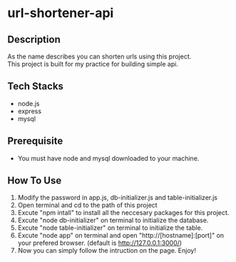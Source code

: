 # url-shortener-api

## Description
As the name describes you can shorten urls using this project. <br>
This project is built for my practice for building simple api.

## Tech Stacks
* node.js
* express
* mysql

## Prerequisite
* You must have node and mysql downloaded to your machine.

## How To Use
1. Modify the password in app.js, db-initializer.js and table-initializer.js
2. Open terminal and cd to the path of this project
3. Excute "npm intall" to install all the neccesary packages for this project.
4. Excute "node db-initializer" on terminal to initialize the database.
5. Excute "node table-initializer" on terminal to initialize the table.
6. Excute "node app" on terminal and open "http://[hostname]:[port]" on your prefered browser. (default is http://127.0.0.1:3000/)
7. Now you can simply follow the intruction on the page. Enjoy!
